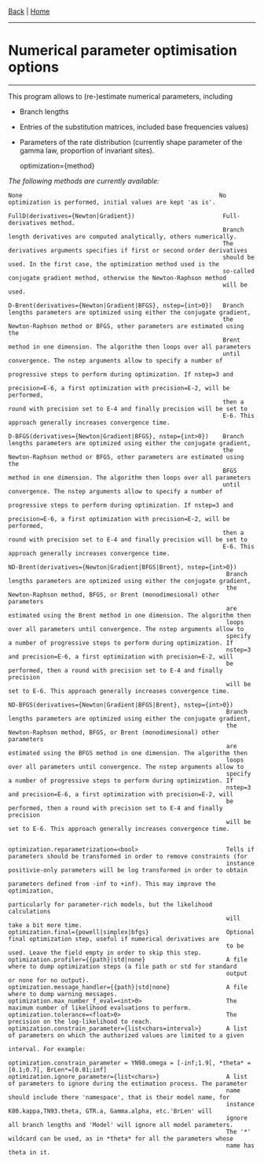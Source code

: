 [Back](../Index.md) | [Home](https://github.com/acg-team/ProPIP/wiki/ProPIP:-Progressive-Multiple-Sequence-Alignment-with-Poisson-Indel-Process)

---
#  Numerical parameter optimisation options
---


This program allows to (re-)estimate numerical parameters, including
- Branch lengths
- Entries of the substitution matrices, included base frequencies values)
- Parameters of the rate distribution (currently shape parameter of the gamma law, proportion of invariant sites).


    optimization={method}


*The following methods are currently available:*

    None                                                        No optimization is performed, initial values are kept 'as is'.

    FullD(derivatives={Newton|Gradient})                         Full-derivatives method.
                                                                 Branch length derivatives are computed analytically, others numerically.
                                                                 The derivatives arguments specifies if first or second order derivatives
                                                                 should be used. In the first case, the optimization method used is the
                                                                 so-called conjugate gradient method, otherwise the Newton-Raphson method
                                                                 will be used.

    D-Brent(derivatives={Newton|Gradient|BFGS}, nstep={int>0})   Branch lengths parameters are optimized using either the conjugate gradient,
                                                                 the Newton-Raphson method or BFGS, other parameters are estimated using the
                                                                 Brent method in one dimension. The algorithm then loops over all parameters
                                                                 until convergence. The nstep arguments allow to specify a number of
                                                                 progressive steps to perform during optimization. If nstep=3 and
                                                                 precision=E-6, a first optimization with precision=E-2, will be performed,
                                                                 then a round with precision set to E-4 and finally precision will be set to
                                                                 E-6. This approach generally increases convergence time.

    D-BFGS(derivatives={Newton|Gradient|BFGS}, nstep={int>0})    Branch lengths parameters are optimized using either the conjugate gradient,
                                                                 the Newton-Raphson method or BFGS, other parameters are estimated using the
                                                                 BFGS method in one dimension. The algorithm then loops over all parameters
                                                                 until convergence. The nstep arguments allow to specify a number of
                                                                 progressive steps to perform during optimization. If nstep=3 and
                                                                 precision=E-6, a first optimization with precision=E-2, will be performed,
                                                                 then a round with precision set to E-4 and finally precision will be set to
                                                                 E-6. This approach generally increases convergence time.

    ND-Brent(derivatives={Newton|Gradient|BFGS|Brent}, nstep={int>0})
                                                                  Branch lengths parameters are optimized using either the conjugate gradient,
                                                                  the Newton-Raphson method, BFGS, or Brent (monodimesional) other parameters
                                                                  are estimated using the Brent method in one dimension. The algorithm then
                                                                  loops over all parameters until convergence. The nstep arguments allow to
                                                                  specify a number of progressive steps to perform during optimization. If
                                                                  nstep=3 and precision=E-6, a first optimization with precision=E-2, will
                                                                  be performed, then a round with precision set to E-4 and finally precision
                                                                  will be set to E-6. This approach generally increases convergence time.

    ND-BFGS(derivatives={Newton|Gradient|BFGS|Brent}, nstep={int>0})
                                                                  Branch lengths parameters are optimized using either the conjugate gradient,
                                                                  the Newton-Raphson method, BFGS, or Brent (monodimesional) other parameters
                                                                  are estimated using the BFGS method in one dimension. The algorithm then
                                                                  loops over all parameters until convergence. The nstep arguments allow to
                                                                  specify a number of progressive steps to perform during optimization. If
                                                                  nstep=3 and precision=E-6, a first optimization with precision=E-2, will
                                                                  be performed, then a round with precision set to E-4 and finally precision
                                                                  will be set to E-6. This approach generally increases convergence time.


    optimization.reparametrization=<bool>                         Tells if parameters should be transformed in order to remove constraints (for
                                                                  instance positivie-only parameters will be log transformed in order to obtain
                                                                  parameters defined from -inf to +inf). This may improve the optimization,
                                                                  particularly for parameter-rich models, but the likelihood calculations
                                                                  will take a bit more time.
    optimization.final={powell|simplex|bfgs}                      Optional final optimization step, useful if numerical derivatives are
                                                                  to be used. Leave the field empty in order to skip this step.
    optimization.profiler={{path}|std|none}                       A file where to dump optimization steps (a file path or std for standard
                                                                  output or none for no output).
    optimization.message_handler={{path}|std|none}                A file where to dump warning messages.
    optimization.max_number_f_eval=<int>0>                        The maximum number of likelihood evaluations to perform.
    optimization.tolerance=<float>0>                              The precision on the log-likelihood to reach.
    optimization.constrain_parameter={list<chars=interval>}       A list of parameters on which the authorized values are limited to a given
                                                                  interval. For example:
                                                                  optimization.constrain_parameter = YN98.omega = [-inf;1.9[, *theta* = [0.1;0.7[, BrLen*=[0.01;inf]
    optimization.ignore_parameter={list<chars>}                   A list of parameters to ignore during the estimation process. The parameter
                                                                  name should include there 'namespace', that is their model name, for
                                                                  instance K80.kappa,TN93.theta, GTR.a, Gamma.alpha, etc.'BrLen' will
                                                                  ignore all branch lengths and 'Model' will ignore all model parameters.
                                                                  The '*' wildcard can be used, as in *theta* for all the parameters whose
                                                                  name has theta in it.
